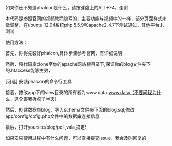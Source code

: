 如果你还不知道phalcon是什么，请按键盘上的ALT+F4，谢谢

本代码是参照官网的视频教程编写的，主要功能与视频中的一样，部分页面样式未做调整，在ubuntu 12.04系统php 5.5.9和apache2.4.7下测试通过，其他平台未测试

使用方法：

首先，你得先装好phalcon,具体步骤参考官网，有详细说明

然后，将代码庘clone至你的apache网站根目录下,保证你的blog文件夹下的.htaccess能够生效，

[可选] 安装phalcon的命令行工具

接着，修改app下的view目录的所有者为www.data.www.data（不要问我为什么，这个害我折腾了半天）

然后，创建数据庘blog，导入schema文件夹下面的blog.sql,修改app/config/cofig.php文件中的数据庘连接信息

最后，打开yoursite/blog/poll,vala,搞定!

如果安装使用过程中有什么问题，可以直接提交issue，我会及时回复的
